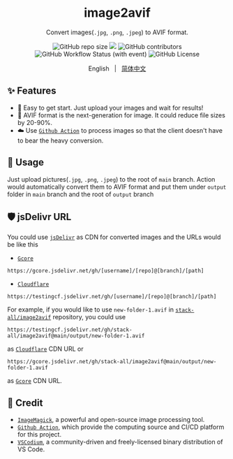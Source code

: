 <h1 align="center">image2avif</h1>

<div align="center">

Convert images(`.jpg`, `.png`, `.jpeg`) to AVIF format.

![GitHub repo size](https://img.shields.io/github/repo-size/stack-all/image2avif) <a title="hits" target="_blank" href="https://github.com/stack-all/image2avif"><img src="https://hits.b3log.org/stack-all/image2avif.svg" ></a> ![GitHub contributors](https://img.shields.io/github/contributors/stack-all/image2avif) ![GitHub Workflow Status (with event)](https://img.shields.io/github/actions/workflow/status/stack-all/image2avif/main.yml) ![GitHub License](https://img.shields.io/github/license/stack-all/image2avif)

English &nbsp;&nbsp;|&nbsp;&nbsp; [简体中文](README_ZH.md)

</div>

## ✨ Features

- 🚪 Easy to get start. Just upload your images and wait for results!
- 🚀 AVIF format is the next-generation for image. It could reduce file sizes by 20-90%.
- ☁️ Use [`Github Action`](https://github.com/stack-all/image2avif/actions) to process images so that the client doesn't have to bear the heavy conversion.

## 🔧 Usage

Just upload pictures(`.jpg`, `.png`, `.jpeg`) to the root of `main` branch. Action would automatically convert them to AVIF format and put them under `output` folder in `main` branch and the root of `output` branch

## 🛡 jsDelivr URL

You could use [`jsDelivr`](https://www.jsdelivr.com/) as CDN for converted images and the URLs would be like this

- [`Gcore`](https://gcore.com/)

```text
https://gcore.jsdelivr.net/gh/[username]/[repo]@[branch]/[path]
```

- [`Cloudflare`](https://cloudflare.com/)

```text
https://testingcf.jsdelivr.net/gh/[username]/[repo]@[branch]/[path]
```

For example, if you would like to use `new-folder-1.avif` in [`stack-all/image2avif`](https://github.com/stack-all/image2avif) repository, you could use

```text
https://testingcf.jsdelivr.net/gh/stack-all/image2avif@main/output/new-folder-1.avif
```

as [`Cloudflare`](https://cloudflare.com/) CDN URL or

```text
https://gcore.jsdelivr.net/gh/stack-all/image2avif@main/output/new-folder-1.avif
```

as [`Gcore`](https://gcore.com/) CDN URL.

## 🙏 Credit

- [`ImageMagick`](https://github.com/ImageMagick/ImageMagick), a powerful and open-source image processing tool.
- [`Github Action`](https://github.com/features/actions), which provide the computing source and CI/CD platform for this project.
- [`VSCodium`](https://github.com/VSCodium/vscodium), a community-driven and freely-licensed binary distribution of VS Code.
